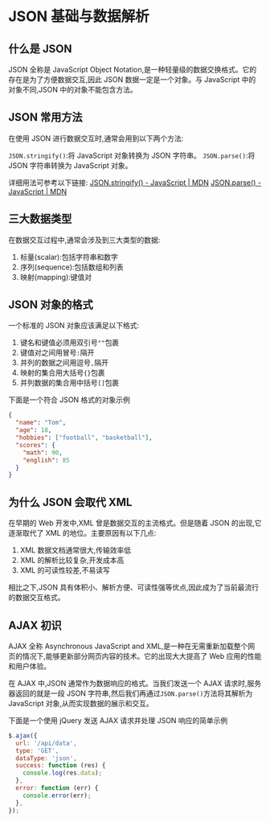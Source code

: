 # JSON 基础与数据解析

## 什么是 JSON

JSON 全称是 JavaScript Object Notation,是一种轻量级的数据交换格式。它的存在是为了方便数据交互,因此 JSON 数据一定是一个对象。与 JavaScript 中的对象不同,JSON 中的对象不能包含方法。

## JSON 常用方法

在使用 JSON 进行数据交互时,通常会用到以下两个方法:

`JSON.stringify()`:将 JavaScript 对象转换为 JSON 字符串。
`JSON.parse()`:将 JSON 字符串转换为 JavaScript 对象。

详细用法可参考以下链接:
[JSON.stringify() - JavaScript | MDN](https://developer.mozilla.org/zh-CN/docs/Web/JavaScript/Reference/Global_Objects/JSON/stringify)
[JSON.parse() - JavaScript | MDN](https://developer.mozilla.org/zh-CN/docs/Web/JavaScript/Reference/Global_Objects/JSON/parse)

## 三大数据类型

在数据交互过程中,通常会涉及到三大类型的数据:

1. 标量(scalar):包括字符串和数字
2. 序列(sequence):包括数组和列表
3. 映射(mapping):键值对

## JSON 对象的格式

一个标准的 JSON 对象应该满足以下格式:

1. 键名和键值必须用双引号`""`包裹
2. 键值对之间用冒号`:`隔开
3. 并列的数据之间用逗号`,`隔开
4. 映射的集合用大括号`{}`包裹
5. 并列数据的集合用中括号`[]`包裹

下面是一个符合 JSON 格式的对象示例

```json
{
  "name": "Tom",
  "age": 18,
  "hobbies": ["football", "basketball"],
  "scores": {
    "math": 90,
    "english": 85
  }
}
```

## 为什么 JSON 会取代 XML

在早期的 Web 开发中,XML 曾是数据交互的主流格式。但是随着 JSON 的出现,它逐渐取代了 XML 的地位。主要原因有以下几点:

1. XML 数据文档通常很大,传输效率低
2. XML 的解析比较复杂,开发成本高
3. XML 的可读性较差,不易读写

相比之下,JSON 具有体积小、解析方便、可读性强等优点,因此成为了当前最流行的数据交互格式。

## AJAX 初识

AJAX 全称 Asynchronous JavaScript and XML,是一种在无需重新加载整个网页的情况下,能够更新部分网页内容的技术。它的出现大大提高了 Web 应用的性能和用户体验。

在 AJAX 中,JSON 通常作为数据响应的格式。当我们发送一个 AJAX 请求时,服务器返回的就是一段 JSON 字符串,然后我们再通过`JSON.parse()`方法将其解析为 JavaScript 对象,从而实现数据的展示和交互。

下面是一个使用 jQuery 发送 AJAX 请求并处理 JSON 响应的简单示例

```javascript
$.ajax({
  url: '/api/data',
  type: 'GET',
  dataType: 'json',
  success: function (res) {
    console.log(res.data);
  },
  error: function (err) {
    console.error(err);
  },
});
```
